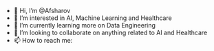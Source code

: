 - 👋 Hi, I’m @Afsharov
- 👀 I’m interested in AI, Machine Learning and Healthcare
- 🌱 I’m currently learning more on Data Engineering
- 💞️ I’m looking to collaborate on anything related to AI and Healthcare
- 📫 How to reach me:

<!---
Afsharov/Afsharov is a ✨ special ✨ repository because its `README.md` (this file) appears on your GitHub profile.
You can click the Preview link to take a look at your changes.
--->
